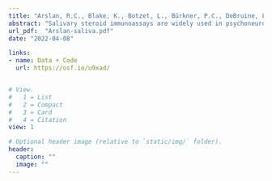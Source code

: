 ```yaml
---
title: "Arslan, R.C., Blake, K., Botzet, L., Bürkner, P.C., DeBruine, L., Fiers, T., Grebe, N.M., Hahn, A., Jones, B.C., Marcinkowska, U.M., Mumford, S.L., Penke, L., Roney, J., Schisterman, E. & Stern, J. (2022). Not within spitting distance: salivary immunoassays of estradiol have subpar validity for cycle phase. Psychoneuroendocrinology, 149, 105994"
abstract: "Salivary steroid immunoassays are widely used in psychoneuroendocrinological studies of menstrual cycle phase, puberty, and menopause. Though manufacturers advertise their assays as suitable, they have not been rigorously validated for these purposes. We collated data from eight studies across >1,200 women and >9,500 time points. Seven studies collected saliva and one collected serum. All assayed estradiol and progesterone and had an independent measure of cycle phase (e.g., cycle day relative to the luteinising hormone surge or a menstrual onset). In serum, all independent cycle phase measures strongly predicted steroid concentrations. In saliva, cycle phase poorly predicted observed estradiol values, which additionally showed an upward bias compared to expectations from serum. For salivary immunoassays of progesterone, predictability from cycle phase was more mixed, but two widely used assays performed poorly. Imputing average serum steroid levels from cycle phase may yield more valid values than several widely used salivary immunoassays."
url_pdf:  "Arslan-saliva.pdf"
date: "2022-04-08"

links: 
- name: Data + Code
  url: https://osf.io/u9xad/


# View.
#   1 = List
#   2 = Compact
#   3 = Card
#   4 = Citation
view: 1

# Optional header image (relative to `static/img/` folder).
header:
  caption: ""
  image: ""
---
```


